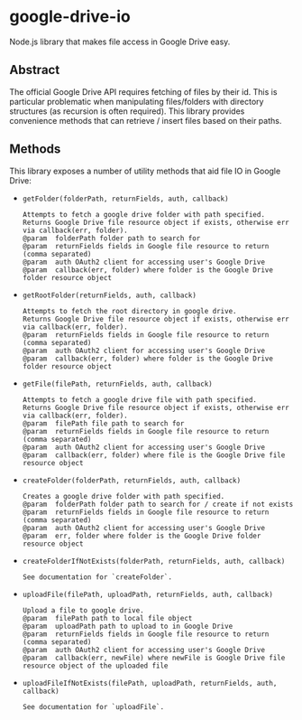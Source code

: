 # google-drive-io

Node.js library that makes file access in Google Drive easy.

## Abstract
The official Google Drive API requires fetching of files by their id.  This is particular problematic when manipulating files/folders with directory structures (as recursion is often required).  This library provides convenience methods that can retrieve / insert files based on their paths.

## Methods

This library exposes a number of utility methods that aid file IO in Google Drive:

* `getFolder(folderPath, returnFields, auth, callback)`
   
   ```
   Attempts to fetch a google drive folder with path specified.
   Returns Google Drive file resource object if exists, otherwise err via callback(err, folder).
   @param  folderPath folder path to search for
   @param  returnFields fields in Google file resource to return (comma separated)
   @param  auth OAuth2 client for accessing user's Google Drive
   @param  callback(err, folder) where folder is the Google Drive folder resource object
   ```

* `getRootFolder(returnFields, auth, callback)`

   ```
   Attempts to fetch the root directory in google drive.
   Returns Google Drive file resource object if exists, otherwise err via callback(err, folder).
   @param  returnFields fields in Google file resource to return (comma separated)
   @param  auth OAuth2 client for accessing user's Google Drive
   @param  callback(err, folder) where folder is the Google Drive folder resource object
   ```

* `getFile(filePath, returnFields, auth, callback)`

   ```
   Attempts to fetch a google drive file with path specified.
   Returns Google Drive file resource object if exists, otherwise err via callback(err, folder).
   @param  filePath file path to search for
   @param  returnFields fields in Google file resource to return (comma separated)
   @param  auth OAuth2 client for accessing user's Google Drive
   @param  callback(err, folder) where file is the Google Drive file resource object
   ```

* `createFolder(folderPath, returnFields, auth, callback)`

   ```
   Creates a google drive folder with path specified.
   @param  folderPath folder path to search for / create if not exists
   @param  returnFields fields in Google file resource to return (comma separated)
   @param  auth OAuth2 client for accessing user's Google Drive
   @param  err, folder where folder is the Google Drive folder resource object
   ```

* `createFolderIfNotExists(folderPath, returnFields, auth, callback)`

   ```
   See documentation for `createFolder`.
   ```

* `uploadFile(filePath, uploadPath, returnFields, auth, callback)`

   ```
   Upload a file to google drive.
   @param  filePath path to local file object
   @param  uploadPath path to upload to in Google Drive
   @param  returnFields fields in Google file resource to return (comma separated)
   @param  auth OAuth2 client for accessing user's Google Drive
   @param  callback(err, newFile) where newFile is Google Drive file resource object of the uploaded file
   ```

* `uploadFileIfNotExists(filePath, uploadPath, returnFields, auth, callback)`

   ```
   See documentation for `uploadFile`.
   ```